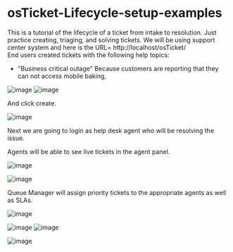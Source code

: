 # osTicket-Lifecycle-setup-examples
This is a tutorial of the lifecycle of a ticket from intake to resolution.
Just practice creating, triaging, and solving tickets.
We will be using support center system and here is the URL= http://localhost/osTicket/  
End users created tickets with the following help topics:

* "Business critical outage" Because customers are reporting that they can not access mobile baking,


![image](https://user-images.githubusercontent.com/129979322/236282241-3f552656-b4b6-4906-a966-acd0e591dd60.png)
![image](https://user-images.githubusercontent.com/129979322/236281714-f2478d66-fc25-44e5-bb88-3bab980c5960.png)

And click create.

![image](https://user-images.githubusercontent.com/129979322/236280428-c049a260-a4ec-4015-af4a-d62d22fd580c.png)

Next we are going to login as help desk agent who will be resolving the issue.

Agents will be able to see live tickets in the agent panel.

![image](https://user-images.githubusercontent.com/129979322/236276683-2f4671a7-747e-42af-84a1-5f5a8a0b01b6.png)





![image](https://user-images.githubusercontent.com/129979322/235490974-9db607a6-9b38-45c4-a1bf-152ea61957e0.png)

Queue Manager will assign priority tickets to the appropriate agents as well as SLAs.

![image](https://user-images.githubusercontent.com/129979322/235484597-0bfe0c20-0609-4196-b1de-089322fb72fd.png)

![image](https://user-images.githubusercontent.com/129979322/235486069-3832b0d2-f0df-4ba2-b75c-fd47400b6069.png)
![image](https://user-images.githubusercontent.com/129979322/235486265-b0e46ac8-9947-45e5-925e-0e1f3ab86bbf.png)


![image](https://user-images.githubusercontent.com/129979322/235485426-ed6b6afc-e82a-4bfb-adcf-4ed6eed2e0a5.png)


